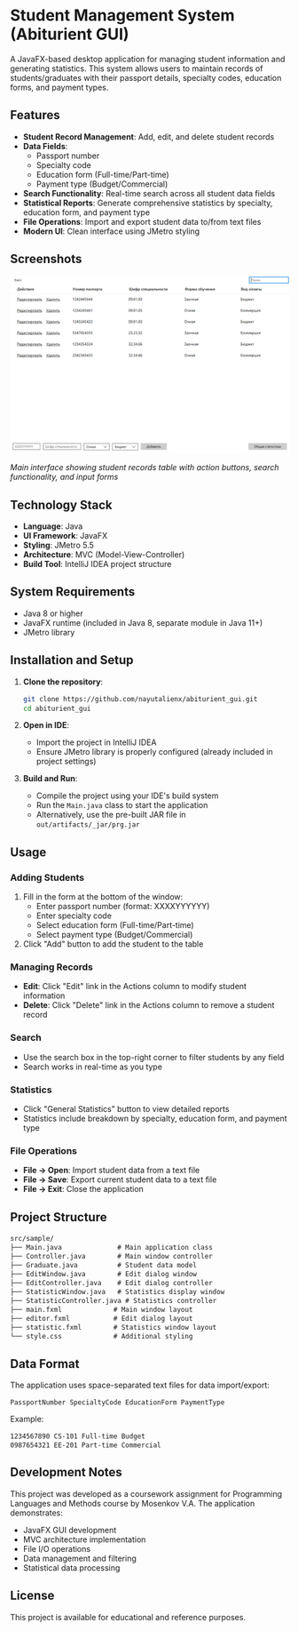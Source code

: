# Student Management System (Abiturient GUI)

A JavaFX-based desktop application for managing student information and generating statistics. This system allows users to maintain records of students/graduates with their passport details, specialty codes, education forms, and payment types.

## Features

- **Student Record Management**: Add, edit, and delete student records
- **Data Fields**: 
  - Passport number
  - Specialty code
  - Education form (Full-time/Part-time)
  - Payment type (Budget/Commercial)
- **Search Functionality**: Real-time search across all student data fields
- **Statistical Reports**: Generate comprehensive statistics by specialty, education form, and payment type
- **File Operations**: Import and export student data to/from text files
- **Modern UI**: Clean interface using JMetro styling

## Screenshots

<img src="https://github.com/nayutalienx/abiturient_gui/blob/master/1.png" alt="Student Management System Interface" border="0">

*Main interface showing student records table with action buttons, search functionality, and input forms*

## Technology Stack

- **Language**: Java
- **UI Framework**: JavaFX
- **Styling**: JMetro 5.5
- **Architecture**: MVC (Model-View-Controller)
- **Build Tool**: IntelliJ IDEA project structure

## System Requirements

- Java 8 or higher
- JavaFX runtime (included in Java 8, separate module in Java 11+)
- JMetro library

## Installation and Setup

1. **Clone the repository**:
   ```bash
   git clone https://github.com/nayutalienx/abiturient_gui.git
   cd abiturient_gui
   ```

2. **Open in IDE**:
   - Import the project in IntelliJ IDEA
   - Ensure JMetro library is properly configured (already included in project settings)

3. **Build and Run**:
   - Compile the project using your IDE's build system
   - Run the `Main.java` class to start the application
   - Alternatively, use the pre-built JAR file in `out/artifacts/_jar/prg.jar`

## Usage

### Adding Students
1. Fill in the form at the bottom of the window:
   - Enter passport number (format: XXXXYYYYYY)
   - Enter specialty code
   - Select education form (Full-time/Part-time)
   - Select payment type (Budget/Commercial)
2. Click "Add" button to add the student to the table

### Managing Records
- **Edit**: Click "Edit" link in the Actions column to modify student information
- **Delete**: Click "Delete" link in the Actions column to remove a student record

### Search
- Use the search box in the top-right corner to filter students by any field
- Search works in real-time as you type

### Statistics
- Click "General Statistics" button to view detailed reports
- Statistics include breakdown by specialty, education form, and payment type

### File Operations
- **File → Open**: Import student data from a text file
- **File → Save**: Export current student data to a text file
- **File → Exit**: Close the application

## Project Structure

```
src/sample/
├── Main.java              # Main application class
├── Controller.java        # Main window controller
├── Graduate.java          # Student data model
├── EditWindow.java        # Edit dialog window
├── EditController.java    # Edit dialog controller
├── StatisticWindow.java   # Statistics display window
├── StatisticController.java # Statistics controller
├── main.fxml             # Main window layout
├── editor.fxml           # Edit dialog layout
├── statistic.fxml        # Statistics window layout
└── style.css             # Additional styling
```

## Data Format

The application uses space-separated text files for data import/export:
```
PassportNumber SpecialtyCode EducationForm PaymentType
```

Example:
```
1234567890 CS-101 Full-time Budget
0987654321 EE-201 Part-time Commercial
```

## Development Notes

This project was developed as a coursework assignment for Programming Languages and Methods course by Mosenkov V.A. The application demonstrates:
- JavaFX GUI development
- MVC architecture implementation
- File I/O operations
- Data management and filtering
- Statistical data processing

## License

This project is available for educational and reference purposes.
